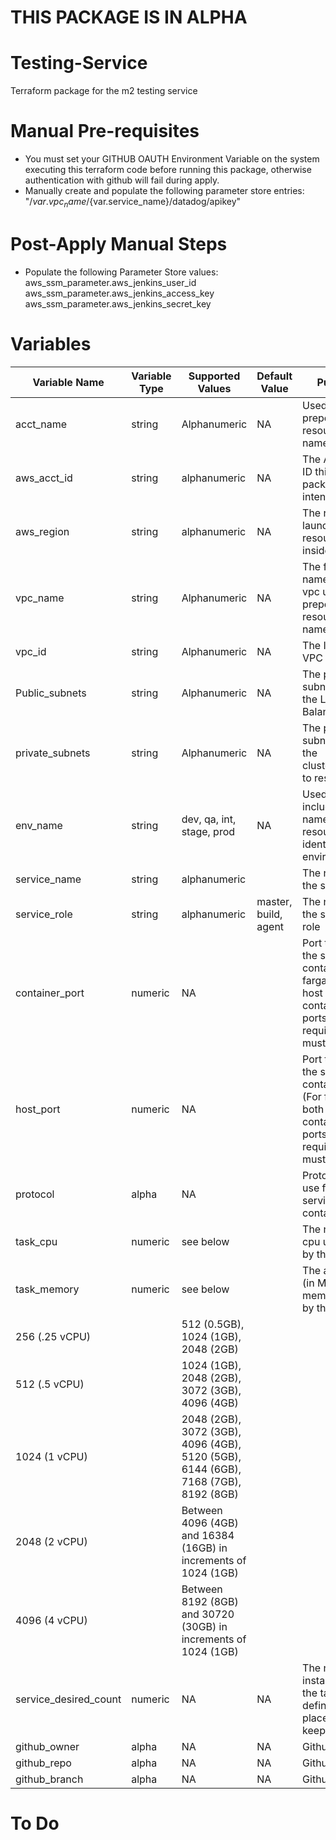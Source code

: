 # THIS PACKAGE IS IN ALPHA

# Testing-Service

Terraform package for the m2 testing service

# Manual Pre-requisites
- You must set your GITHUB OAUTH Environment Variable on the system executing this terraform code before running this package, otherwise authentication with github will fail during apply.
- Manually create and populate the following parameter store entries:
    "/${var.vpc_name}/${var.service_name}/datadog/apikey"

# Post-Apply Manual Steps
- Populate the following Parameter Store values:
    aws_ssm_parameter.aws_jenkins_user_id
    aws_ssm_parameter.aws_jenkins_access_key
    aws_ssm_parameter.aws_jenkins_secret_key

# Variables

| Variable Name | Variable Type | Supported Values | Default Value | Purpose |
| --- | ---| --- | --- | --- |
| acct_name | string | Alphanumeric | NA | Used for prepending resource names |
| aws_acct_id | string | alphanumeric | NA | The Account ID this package is intended for |
| aws_region | string | alphanumeric | NA | The region to launch resource inside of |
| vpc_name | string | Alphanumeric | NA | The friendly name of the vpc used for prepending resource names |
| vpc_id | string | Alphanumeric | NA | The ID of the VPC |
| Public_subnets | string | Alphanumeric | NA | The public subnets for the Load Balancer |
| private_subnets | string | Alphanumeric | NA | The private subnets for the cluster/service to residfe in |
| env_name | string | dev, qa, int, stage, prod | NA | Used for including in names of resources to identify the environment |
| service_name | string |  alphanumeric|   | The name of the service |
| service_role | string |  alphanumeric|  master, build, agent | The name of the service role |
| container_port | numeric | NA |  | Port to use for the service container (For fargate both host and container ports are required and must match)|
| host_port | numeric | NA | | Port to use for the service container host (For fargate both host and container ports are required and must match)|
| protocol | alpha | NA | | Protocol to use for the service container |
| task_cpu | numeric | see below | | The number of cpu units used by the task. |
| task_memory | numeric | see below | | The amount (in MiB) of memory used by the task |
| 256 (.25 vCPU) | | 512 (0.5GB), 1024 (1GB), 2048 (2GB) | |  |
| 512 (.5 vCPU) | | 1024 (1GB), 2048 (2GB), 3072 (3GB), 4096 (4GB) | |  |
| 1024 (1 vCPU) | | 2048 (2GB), 3072 (3GB), 4096 (4GB), 5120 (5GB), 6144 (6GB), 7168 (7GB), 8192 (8GB) | |  |
| 2048 (2 vCPU)	| | Between 4096 (4GB) and 16384 (16GB) in increments of 1024 (1GB) | |  |
| 4096 (4 vCPU)	| | Between 8192 (8GB) and 30720 (30GB) in increments of 1024 (1GB) | |  |
| service_desired_count | numeric | NA | NA | The number of instances of the task definition to place and keep running |
| github_owner | alpha | NA | NA | Github Org |
| github_repo | alpha | NA | NA | Github Repo |
| github_branch | alpha | NA | NA | Github Branch |

# To Do

